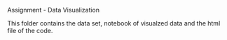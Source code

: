 Assignment - Data Visualization

This folder contains the data set, notebook of visualzed data and the html file of the code. 